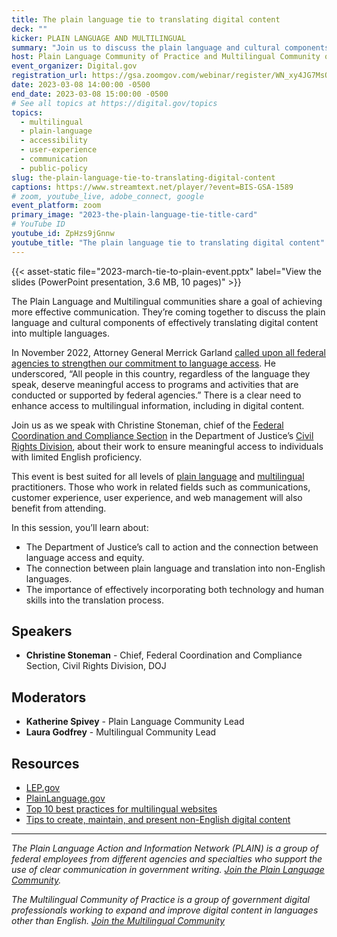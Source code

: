 ```yaml
---
title: The plain language tie to translating digital content
deck: ""
kicker: PLAIN LANGUAGE AND MULTILINGUAL
summary: "Join us to discuss the plain language and cultural components of effectively translating digital content into multiple languages."
host: Plain Language Community of Practice and Multilingual Community of Practice
event_organizer: Digital.gov
registration_url: https://gsa.zoomgov.com/webinar/register/WN_xy4JG7MsQIecNXA-arLz9w
date: 2023-03-08 14:00:00 -0500
end_date: 2023-03-08 15:00:00 -0500
# See all topics at https://digital.gov/topics
topics:
  - multilingual
  - plain-language
  - accessibility
  - user-experience
  - communication
  - public-policy
slug: the-plain-language-tie-to-translating-digital-content
captions: https://www.streamtext.net/player/?event=BIS-GSA-1589
# zoom, youtube_live, adobe_connect, google
event_platform: zoom
primary_image: "2023-the-plain-language-tie-title-card"
# YouTube ID
youtube_id: ZpHzs9jGnnw
youtube_title: "The plain language tie to translating digital content"
---
```


{{< asset-static file="2023-march-tie-to-plain-event.pptx" label="View the slides (PowerPoint presentation, 3.6 MB, 10 pages)" >}}

The Plain Language and Multilingual communities share a goal of achieving more effective communication. They’re coming together to discuss the plain language and cultural components of effectively translating digital content into multiple languages.

In November 2022, Attorney General Merrick Garland [called upon all federal agencies to strengthen our commitment to language access](https://www.justice.gov/opa/pr/attorney-general-merrick-garland-issues-memorandum-improve-access-services-people-limited). He underscored, “All people in this country, regardless of the language they speak, deserve meaningful access to programs and activities that are conducted or supported by federal agencies.” There is a clear need to enhance access to multilingual information, including in digital content.

Join us as we speak with Christine Stoneman, chief of the [Federal Coordination and Compliance Section](https://www.justice.gov/crt/fcs) in the Department of Justice’s [Civil Rights Division](https://www.justice.gov/crt), about their work to ensure meaningful access to individuals with limited English proficiency.

This event is best suited for all levels of [plain language](https://digital.gov/topics/plain-language/) and [multilingual](https://digital.gov/topics/multilingual/) practitioners. Those who work in related fields such as communications, customer experience, user experience, and web management will also benefit from attending.

In this session, you’ll learn about:

- The Department of Justice’s call to action and the connection between language access and equity.
- The connection between plain language and translation into non-English languages.
- The importance of effectively incorporating both technology and human skills into the translation process.

## Speakers

- **Christine Stoneman** - Chief, Federal Coordination and Compliance Section, Civil Rights Division, DOJ

## Moderators

- **Katherine Spivey** - Plain Language Community Lead
- **Laura Godfrey** - Multilingual Community Lead

## Resources

- [LEP.gov](https://www.lep.gov/)
- [PlainLanguage.gov](https://www.plainlanguage.gov/)
- [Top 10 best practices for multilingual websites](https://digital.gov/resources/top-10-best-practices-for-multilingual-websites/)
- [Tips to create, maintain, and present non-English digital content](https://digital.gov/2022/05/23/10-tips-to-create-maintain-and-present-non-english-digital-content-a-qa-with-michael-mule/)

---

_The Plain Language Action and Information Network (PLAIN) is a group of federal employees from different agencies and specialties who support the use of clear communication in government writing. [Join the Plain Language Community](https://digital.gov/communities/plain-language/)._

_The Multilingual Community of Practice is a group of government digital professionals working to expand and improve digital content in languages other than English. [Join the Multilingual Community](https://digital.gov/communities/multilingual/)_
